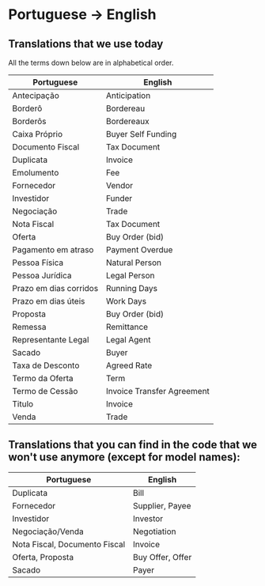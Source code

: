 # Portuguese → English

## Translations that we use today

All the terms down below are in alphabetical order.

| Portuguese             | English                    |
| ---------------------- | -------------------------- |
| Antecipação            | Anticipation               |
| Borderô                | Bordereau                  |
| Borderôs               | Bordereaux                 |
| Caixa Próprio          | Buyer Self Funding         |
| Documento Fiscal       | Tax Document               |
| Duplicata              | Invoice                    |
| Emolumento             | Fee                        |
| Fornecedor             | Vendor                     |
| Investidor             | Funder                     |
| Negociação             | Trade                      |
| Nota Fiscal            | Tax Document               |
| Oferta                 | Buy Order (bid)            |
| Pagamento em atraso    | Payment Overdue            |
| Pessoa Física          | Natural Person             |
| Pessoa Jurídica        | Legal Person               |
| Prazo em dias corridos | Running Days               |
| Prazo em dias úteis    | Work Days                  |
| Proposta               | Buy Order (bid)            |
| Remessa                | Remittance                 |
| Representante Legal    | Legal Agent                |
| Sacado                 | Buyer                      |
| Taxa de Desconto       | Agreed Rate                |
| Termo da Oferta        | Term                       |
| Termo de Cessão        | Invoice Transfer Agreement |
| Titulo                 | Invoice                    |
| Venda                  | Trade                      |

## Translations that you can find in the code that we won't use anymore (except for model names):

| Portuguese                    | English          |
| ----------------------------- | ---------------- |
| Duplicata                     | Bill             |
| Fornecedor                    | Supplier, Payee  |
| Investidor                    | Investor         |
| Negociação/Venda              | Negotiation      |
| Nota Fiscal, Documento Fiscal | Invoice          |
| Oferta, Proposta              | Buy Offer, Offer |
| Sacado                        | Payer            |
